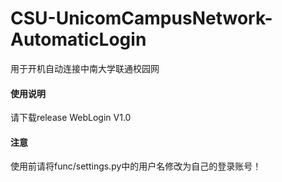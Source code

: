 # CSU-UnicomCampusNetwork-AutomaticLogin
用于开机自动连接中南大学联通校园网

#### 使用说明
请下载release WebLogin V1.0

#### 注意
使用前请将func/settings.py中的用户名修改为自己的登录账号！
